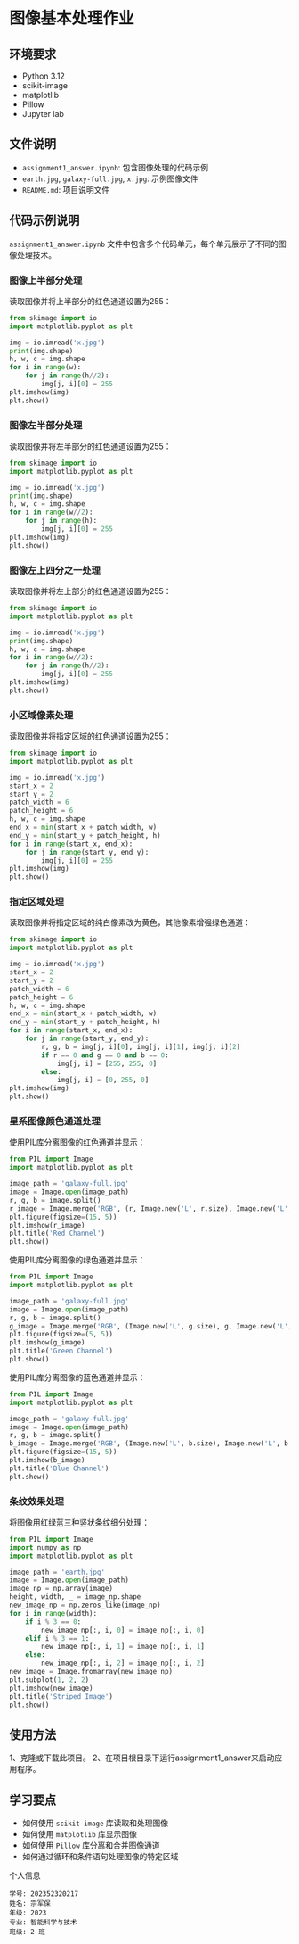 # 图像基本处理作业

## 环境要求
- Python 3.12
- scikit-image
- matplotlib
- Pillow
- Jupyter lab

## 文件说明
- `assignment1_answer.ipynb`: 包含图像处理的代码示例
- `earth.jpg`, `galaxy-full.jpg`, `x.jpg`: 示例图像文件
- `README.md`: 项目说明文件

## 代码示例说明
`assignment1_answer.ipynb` 文件中包含多个代码单元，每个单元展示了不同的图像处理技术。

### 图像上半部分处理
读取图像并将上半部分的红色通道设置为255：
```python
from skimage import io
import matplotlib.pyplot as plt

img = io.imread('x.jpg')
print(img.shape)
h, w, c = img.shape
for i in range(w):
    for j in range(h//2):
        img[j, i][0] = 255
plt.imshow(img)
plt.show()
```

### 图像左半部分处理
读取图像并将左半部分的红色通道设置为255：
```python
from skimage import io
import matplotlib.pyplot as plt

img = io.imread('x.jpg')
print(img.shape)
h, w, c = img.shape
for i in range(w//2):
    for j in range(h):
        img[j, i][0] = 255
plt.imshow(img)
plt.show()
```

### 图像左上四分之一处理
读取图像并将左上部分的红色通道设置为255：
```python
from skimage import io
import matplotlib.pyplot as plt

img = io.imread('x.jpg')
print(img.shape)
h, w, c = img.shape
for i in range(w//2):
    for j in range(h//2):
        img[j, i][0] = 255
plt.imshow(img)
plt.show()
```

### 小区域像素处理
读取图像并将指定区域的红色通道设置为255：
```python
from skimage import io
import matplotlib.pyplot as plt

img = io.imread('x.jpg')
start_x = 2
start_y = 2
patch_width = 6
patch_height = 6
h, w, c = img.shape
end_x = min(start_x + patch_width, w)
end_y = min(start_y + patch_height, h)
for i in range(start_x, end_x):
    for j in range(start_y, end_y):
        img[j, i][0] = 255
plt.imshow(img)
plt.show()
```

### 指定区域处理
读取图像并将指定区域的纯白像素改为黄色，其他像素增强绿色通道：
```python
from skimage import io
import matplotlib.pyplot as plt

img = io.imread('x.jpg')
start_x = 2
start_y = 2
patch_width = 6
patch_height = 6
h, w, c = img.shape
end_x = min(start_x + patch_width, w)
end_y = min(start_y + patch_height, h)
for i in range(start_x, end_x):
    for j in range(start_y, end_y):
        r, g, b = img[j, i][0], img[j, i][1], img[j, i][2]
        if r == 0 and g == 0 and b == 0:
            img[j, i] = [255, 255, 0]
        else:
            img[j, i] = [0, 255, 0]
plt.imshow(img)
plt.show()
```

### 星系图像颜色通道处理
使用PIL库分离图像的红色通道并显示：
```python
from PIL import Image
import matplotlib.pyplot as plt

image_path = 'galaxy-full.jpg'
image = Image.open(image_path)
r, g, b = image.split()
r_image = Image.merge('RGB', (r, Image.new('L', r.size), Image.new('L', r.size)))
plt.figure(figsize=(15, 5))
plt.imshow(r_image)
plt.title('Red Channel')
plt.show()
```

使用PIL库分离图像的绿色通道并显示：
```python
from PIL import Image
import matplotlib.pyplot as plt

image_path = 'galaxy-full.jpg'
image = Image.open(image_path)
r, g, b = image.split()
g_image = Image.merge('RGB', (Image.new('L', g.size), g, Image.new('L', g.size)))
plt.figure(figsize=(5, 5))
plt.imshow(g_image)
plt.title('Green Channel')
plt.show()
```

使用PIL库分离图像的蓝色通道并显示：
```python
from PIL import Image
import matplotlib.pyplot as plt

image_path = 'galaxy-full.jpg'
image = Image.open(image_path)
r, g, b = image.split()
b_image = Image.merge('RGB', (Image.new('L', b.size), Image.new('L', b.size), b))
plt.figure(figsize=(15, 5))
plt.imshow(b_image)
plt.title('Blue Channel')
plt.show()
```

### 条纹效果处理
将图像用红绿蓝三种竖状条纹细分处理：
```python
from PIL import Image
import numpy as np
import matplotlib.pyplot as plt

image_path = 'earth.jpg'
image = Image.open(image_path)
image_np = np.array(image)
height, width, _ = image_np.shape
new_image_np = np.zeros_like(image_np)
for i in range(width):
    if i % 3 == 0:
        new_image_np[:, i, 0] = image_np[:, i, 0]
    elif i % 3 == 1:
        new_image_np[:, i, 1] = image_np[:, i, 1]
    else:
        new_image_np[:, i, 2] = image_np[:, i, 2]
new_image = Image.fromarray(new_image_np)
plt.subplot(1, 2, 2)
plt.imshow(new_image)
plt.title('Striped Image')
plt.show()
```

## 使用方法
1、克隆或下载此项目。
2、在项目根目录下运行assignment1_answer来启动应用程序。

## 学习要点
- 如何使用 `scikit-image` 库读取和处理图像
- 如何使用 `matplotlib` 库显示图像
- 如何使用 `Pillow` 库分离和合并图像通道
- 如何通过循环和条件语句处理图像的特定区域


个人信息

    学号: 202352320217
    姓名: 宗军保
    年级: 2023
    专业: 智能科学与技术
    班级: 2 班